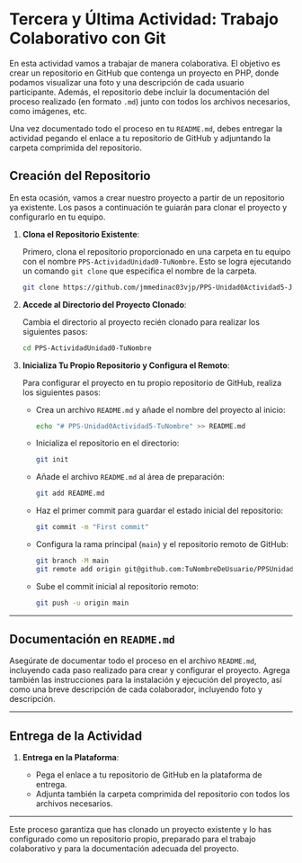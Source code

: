 # Tercera y Última Actividad: Trabajo Colaborativo con Git

En esta actividad vamos a trabajar de manera colaborativa. El objetivo es crear un repositorio en GitHub que contenga un proyecto en PHP, donde podamos visualizar una foto y una descripción de cada usuario participante. Además, el repositorio debe incluir la documentación del proceso realizado (en formato `.md`) junto con todos los archivos necesarios, como imágenes, etc.

Una vez documentado todo el proceso en tu `README.md`, debes entregar la actividad pegando el enlace a tu repositorio de GitHub y adjuntando la carpeta comprimida del repositorio.

## Creación del Repositorio

En esta ocasión, vamos a crear nuestro proyecto a partir de un repositorio ya existente. Los pasos a continuación te guiarán para clonar el proyecto y configurarlo en tu equipo.

1. **Clona el Repositorio Existente**:

    Primero, clona el repositorio proporcionado en una carpeta en tu equipo con el nombre `PPS-ActividadUnidad0-TuNombre`. Esto se logra ejecutando un comando `git clone` que especifica el nombre de la carpeta. 

    ```bash
    git clone https://github.com/jmmedinac03vjp/PPS-Unidad0Actividad5-JoseMi.git PPS-ActividadUnidad0-SergioMorato
    ```

2. **Accede al Directorio del Proyecto Clonado**:

    Cambia el directorio al proyecto recién clonado para realizar los siguientes pasos:

    ```bash
    cd PPS-ActividadUnidad0-TuNombre
    ```

3. **Inicializa Tu Propio Repositorio y Configura el Remoto**:

    Para configurar el proyecto en tu propio repositorio de GitHub, realiza los siguientes pasos:

    - Crea un archivo `README.md` y añade el nombre del proyecto al inicio:

      ```bash
      echo "# PPS-Unidad0Actividad5-TuNombre" >> README.md
      ```

    - Inicializa el repositorio en el directorio:

      ```bash
      git init
      ```

    - Añade el archivo `README.md` al área de preparación:

      ```bash
      git add README.md
      ```

    - Haz el primer commit para guardar el estado inicial del repositorio:

      ```bash
      git commit -m "First commit"
      ```

    - Configura la rama principal (`main`) y el repositorio remoto de GitHub:

      ```bash
      git branch -M main
      git remote add origin git@github.com:TuNombreDeUsuario/PPSUnidad0Actividad5TuNombre.git
      ```

    - Sube el commit inicial al repositorio remoto:

      ```bash
      git push -u origin main
      ```

---

## Documentación en `README.md`

Asegúrate de documentar todo el proceso en el archivo `README.md`, incluyendo cada paso realizado para crear y configurar el proyecto. Agrega también las instrucciones para la instalación y ejecución del proyecto, así como una breve descripción de cada colaborador, incluyendo foto y descripción.

---

## Entrega de la Actividad

1. **Entrega en la Plataforma**:

    - Pega el enlace a tu repositorio de GitHub en la plataforma de entrega.
    - Adjunta también la carpeta comprimida del repositorio con todos los archivos necesarios.

---

Este proceso garantiza que has clonado un proyecto existente y lo has configurado como un repositorio propio, preparado para el trabajo colaborativo y para la documentación adecuada del proyecto.
